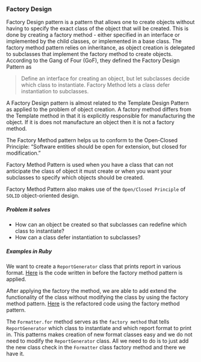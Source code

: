 ### Factory Design

Factory Design pattern is a pattern that allows one to create objects without having to specify the exact class of the object that will be created. This is done by creating a factory method - either specified in an interface or implemented by the child classes, or implemented in a base class.
The factory method pattern relies on inheritance, as object creation is delegated to subclasses that implement the factory method to create objects.
According to the Gang of Four (GoF), they defined the Factory Design Pattern as 


> Define an interface for creating an object, but let subclasses decide which class to instantiate. Factory Method lets a class defer instantiation to subclasses.

A Factory Design pattern is almost related to the Template Design Pattern as applied to the problem of object creation. A factory method differs from the Template method in that it is explicitly responsible for manufacturing the object. If it is does not manufacture an object then it is not a factory method.

The Factory Method pattern helps us to conform to the Open-Closed Principle: “Software entities should be open for extension, but closed for modification.”

Factory Method Pattern is used when you have a class that can not anticipate the class of object it must create or when you want your subclasses to specify which objects should be created.

Factory Method Pattern also makes use of the `Open/Closed Principle` of `SOLID` object-oriented design.

##### Problem it solves

- How can an object be created so that subclasses can redefine which class to instantiate?
- How can a class defer instantiation to subclasses?

##### Examples in Ruby
We want to create a `ReportGenerator` class that prints report in various format. [Here](document_generator.rb) is the code written in before the factory method pattern is applied.

After applying the factory the method, we are able to add extend the functionality of the class without modifying the class by using the factory method pattern.
[Here](factory_pattern.rb) is the refactored code using the factory method pattern.

The `Formatter.for` method serves as the `factory method` that tells `ReportGenerator`  which class to instantiate and which report format to print in. This patterns makes creation of new format classes easy and we do not need to modify the `ReportGenerator` class. All we need to do is to just add the new class check in the `Formatter` class factory method and there we have it. 
